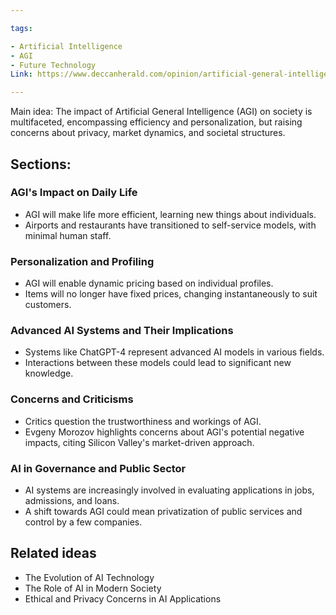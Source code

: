 ```yaml
---

tags:

- Artificial Intelligence
- AGI
- Future Technology 
Link: https://www.deccanherald.com/opinion/artificial-general-intelligence-will-make-you-feel-special-very-special-2785185

---
```


Main idea: The impact of Artificial General Intelligence (AGI) on society is multifaceted, encompassing efficiency and personalization, but raising concerns about privacy, market dynamics, and societal structures.

## Sections:

### AGI's Impact on Daily Life

- AGI will make life more efficient, learning new things about individuals.
- Airports and restaurants have transitioned to self-service models, with minimal human staff.

### Personalization and Profiling

- AGI will enable dynamic pricing based on individual profiles.
- Items will no longer have fixed prices, changing instantaneously to suit customers.

### Advanced AI Systems and Their Implications

- Systems like ChatGPT-4 represent advanced AI models in various fields.
- Interactions between these models could lead to significant new knowledge.

### Concerns and Criticisms

- Critics question the trustworthiness and workings of AGI.
- Evgeny Morozov highlights concerns about AGI's potential negative impacts, citing Silicon Valley's market-driven approach.

### AI in Governance and Public Sector

- AI systems are increasingly involved in evaluating applications in jobs, admissions, and loans.
- A shift towards AGI could mean privatization of public services and control by a few companies.

## Related ideas

- The Evolution of AI Technology
- The Role of AI in Modern Society
- Ethical and Privacy Concerns in AI Applications